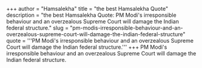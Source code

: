 +++
author = "Hamsalekha"
title = "the best Hamsalekha Quote"
description = "the best Hamsalekha Quote: PM Modi's irresponsible behaviour and an overzealous Supreme Court will damage the Indian federal structure."
slug = "pm-modis-irresponsible-behaviour-and-an-overzealous-supreme-court-will-damage-the-indian-federal-structure"
quote = '''PM Modi's irresponsible behaviour and an overzealous Supreme Court will damage the Indian federal structure.'''
+++
PM Modi's irresponsible behaviour and an overzealous Supreme Court will damage the Indian federal structure.
